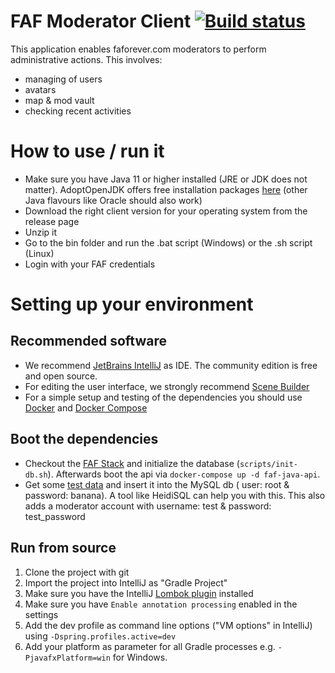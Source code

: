 # FAF Moderator Client [![Build status](https://travis-ci.org/FAForever/faf-moderator-client.svg?branch=master)](https://travis-ci.org/FAForever/faf-moderator-client)
This application enables faforever.com moderators to perform administrative actions. This involves:
- managing of users
- avatars
- map & mod vault
- checking recent activities

# How to use / run it
- Make sure you have Java 11 or higher installed (JRE or JDK does not matter). AdoptOpenJDK offers free installation packages [here](https://adoptopenjdk.net/?variant=openjdk11&jvmVariant=hotspot) (other Java flavours like Oracle should also work)
- Download the right client version for your operating system from the release page
- Unzip it
- Go to the bin folder and run the .bat script (Windows) or the .sh script (Linux)
- Login with your FAF credentials

# Setting up your environment

## Recommended software
- We recommend [JetBrains IntelliJ](https://www.jetbrains.com/idea) as IDE. The community edition is free and open source.
- For editing the user interface, we strongly recommend [Scene Builder](https://gluonhq.com/products/scene-builder)
- For a simple setup and testing of the dependencies you should use [Docker](https://www.docker.org) and [Docker Compose](https://github.com/docker/compose/releases)

## Boot the dependencies
- Checkout the [FAF Stack](https://github.com/FAForever/faf-stack) and initialize the database (`scripts/init-db.sh`).
  Afterwards boot the api via `docker-compose up -d faf-java-api`.
- Get some [test data](https://github.com/FAForever/db/blob/develop/test-data.sql) and insert it into the MySQL db (
  user: root & password: banana). A tool like HeidiSQL can help you with this. This also adds a moderator account with
  username: test & password: test_password

## Run from source

1. Clone the project with git
1. Import the project into IntelliJ as "Gradle Project"
1. Make sure you have the IntelliJ [Lombok plugin](https://plugins.jetbrains.com/idea/plugin/6317-lombok-plugin) installed
1. Make sure you have `Enable annotation processing` enabled in the settings
1. Add the dev profile as command line options ("VM options" in IntelliJ) using `-Dspring.profiles.active=dev`
1. Add your platform as parameter for all Gradle processes e.g. `-PjavafxPlatform=win` for Windows.
